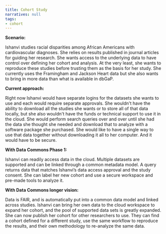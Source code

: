```yaml
---
title: Cohort Study
narratives: null
tags:
- cohort
---
```

**Scenario:**

Ishanvi studies racial disparities among African Americans with cardiovascular
diagnoses. She relies on results published in journal articles for guiding
her research. She wants access to the underlying data to have control over
defining her cohort and analysis. At the very least, she wants to
reproduce these studies before trusting them as the basis for her
study. She currently uses the Framingham and Jackson Heart data but she also wants to bring
in more data than what is available in dbGaP.

**Current approach:**

Right now Ishanvi would have separate logins for the datasets she wants to use and each would
require separate approvals. She wouldn't have the ability to download all
the studies she wants or to store all of that data locally, but she also wouldn't have
the funds or technical support to use it in the cloud. She would perform
search queries over and over until she had the data she thought she needed and
download that to analyze with a software package she purchased. She would like
to have a single way to use that data together without downloading it
all to her computer. And it would have to be secure.

**With Data Commons Phase 1:**

Ishanvi can readily access data in the cloud. Multiple datasets are supported
and can be linked through a common metadata model. A query returns
data that matches Ishanvi’s data access approval and the study
consent. She can label her new cohort and use a secure workspace and pre-made tools to analyze it.

**With Data Commons longer vision:**

Data is FAIR, and is automatically put into a common data model and linked across
studies. Ishanvi can bring her
own data to the cloud workspace to expand her cohort, and the pool of
supported data sets is greatly expanded. She can now publish
her cohort for other researchers to use. They can find a cohort
defined for a different study, use the same workflow to reproduce the
results, and their own methodology to re-analyze the same data.